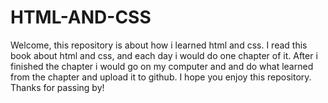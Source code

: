 # HTML-AND-CSS

Welcome, this repository is about how i learned html and css.
I read this book about html and css, and each day i would do one chapter of it.
After i finished the chapter i would go on my computer and and do what  learned from the chapter and upload it to github. 
I hope you enjoy this repository.
Thanks for passing by!
